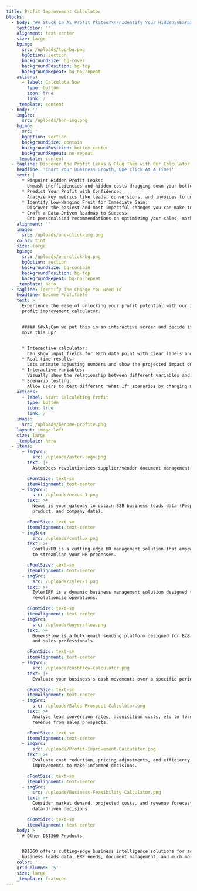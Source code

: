 ```yaml
---
title: Profit Improvement Calculator
blocks:
  - body: "## Stuck In A\_Profit Plateu?\n\nIdentify Your Hidden\nEarning Potential With Our Free Tool\n====================================\n\n##\n\n#### What would you like to calculate using our profit improvement calculator?\n\n* Increase Net Profit\n* Improve Lead Performance\_\n* Total Turnover\n"
    textColor: ''
    alignment: text-center
    size: large
    bgimg:
      src: /uploads/top-bg.png
      bgOption: section
      backgroundSize: bg-cover
      backgroundPosition: bg-top
      backgroundRepeat: bg-no-repeat
    actions:
      - label: Calculate Now
        type: button
        icon: true
        link: /
    _template: content
  - body: ''
    imgSrc:
      src: /uploads/ban-img.png
    bgimg:
      src: ''
      bgOption: section
      backgroundSize: contain
      backgroundPosition: bottom center
      backgroundRepeat: no-repeat
    _template: content
  - tagline: Discover the Profit Leaks & Plug Them with Our Calculator.
    headline: 'Chart Your Business Growth, One Click At A Time!'
    text: |
      * Pinpoint Hidden Profit Leaks:
        Unmask inefficiencies and hidden costs dragging down your bottom line.
      * Predict Your Profit with Confidence:
        Analyze key metrics like leads, conversions, and invoices to understand your true earning potential.
      * Identify Low-Hanging Fruit for Immediate Gain:
        Discover the easiest and most impactful changes you can make to see profit improvements in days, not months.
      * Craft a Data-Driven Roadmap to Success:
        Get personalized recommendations on optimizing your sales, marketing, and pricing strategies for sustained growth.
    alignment: ''
    image:
      src: /uploads/one-click-img.png
    color: tint
    size: large
    bgimg:
      src: /uploads/one-click-bg.png
      bgOption: section
      backgroundSize: bg-contain
      backgroundPosition: bg-top
      backgroundRepeat: bg-no-repeat
    _template: hero
  - tagline: Identify The Change You Need To
    headline: Become Profitable
    text: >
      Experience the ease of unlocking your profit potential with our intuitive
      profit improvement calculator.


      ##### &#xA;Can we put this in an interactive screen and decide if we can
      move this up?


      * Interactive calculator:
        Can show input fields for each data point with clear labels and tooltips. Highlight the ability to test different percentage changes.
      * Real-time results:
        Lets animate adjusting numbers and show the projected impact on key metrics like profit margin.
      * Interactive variables:
        Visually show the relationship between different variables and their impact on profit.
      * Scenario testing:
        Allow users to test different "What If" scenarios by changing multiple variables at once.
    actions:
      - label: Start Calculating Profit
        type: button
        icon: true
        link: /
    image:
      src: /uploads/become-profite.png
    layout: image-left
    size: large
    _template: hero
  - items:
      - imgSrc:
          src: /uploads/aster-logo.png
        text: |+
          AsterDocs revolutionizes supplier/vendor document management.

        dFontSize: text-sm
        itemAlignment: text-center
      - imgSrc:
          src: /uploads/nexus-1.png
        text: >+
          Nexus is your gateway to obtain B2B business leads data (People,
          product, and company data).

        dFontSize: text-sm
        itemAlignment: text-center
      - imgSrc:
          src: /uploads/conflux.png
        text: >+
          ConfluxHR is a cutting-edge HR management solution that empowers you
          to streamline your HR processes.

        dFontSize: text-sm
        itemAlignment: text-center
      - imgSrc:
          src: /uploads/zyler-1.png
        text: >+
          ZylerERP is a dynamic business management solution designed to
          revolutionize operations.

        dFontSize: text-sm
        itemAlignment: text-center
      - imgSrc:
          src: /uploads/buyersflow.png
        text: >+
          BuyersFlow is a bulk email sending platform designed for B2B marketers
          and sales professionals.

        dFontSize: text-sm
        itemAlignment: text-center
      - imgSrc:
          src: /uploads/cashflow-Calculator.png
        text: |+
          Evaluate your business's cash movements over a specific period.

        dFontSize: text-sm
        itemAlignment: text-center
      - imgSrc:
          src: /uploads/Sales-Prospect-Calculator.png
        text: >+
          Analyze lead conversion rates, acquisition costs, etc to forecast
          revenue from sales prospects.

        dFontSize: text-sm
        itemAlignment: text-center
      - imgSrc:
          src: /uploads/Profit-Improvement-Calculator.png
        text: >+
          Evaluate cost reduction, pricing adjustments, and efficiency
          improvements to make informed decisions.

        dFontSize: text-sm
        itemAlignment: text-center
      - imgSrc:
          src: /uploads/Business-Feasibility-Calculator.png
        text: >+
          Consider market demand, projected costs, and revenue forecasts to make
          data-driven decisions.

        dFontSize: text-sm
        itemAlignment: text-center
    body: >
      # Other DBI360 Products


      DBI360 offers cutting-edge business intelligence solutions for accessing
      business leads data, ERP needs, document management, and much more.
    color: ''
    gridColumns: '5'
    size: large
    _template: features
---
```


